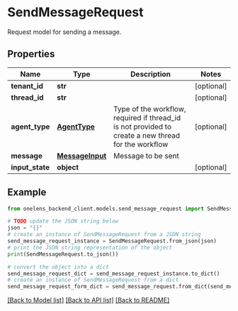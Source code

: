# SendMessageRequest

Request model for sending a message.

## Properties

Name | Type | Description | Notes
------------ | ------------- | ------------- | -------------
**tenant_id** | **str** |  | [optional] 
**thread_id** | **str** |  | [optional] 
**agent_type** | [**AgentType**](AgentType.md) | Type of the workflow, required if thread_id is not provided to create a new thread for the workflow | [optional] 
**message** | [**MessageInput**](MessageInput.md) | Message to be sent | 
**input_state** | **object** |  | [optional] 

## Example

```python
from onelens_backend_client.models.send_message_request import SendMessageRequest

# TODO update the JSON string below
json = "{}"
# create an instance of SendMessageRequest from a JSON string
send_message_request_instance = SendMessageRequest.from_json(json)
# print the JSON string representation of the object
print(SendMessageRequest.to_json())

# convert the object into a dict
send_message_request_dict = send_message_request_instance.to_dict()
# create an instance of SendMessageRequest from a dict
send_message_request_form_dict = send_message_request.from_dict(send_message_request_dict)
```
[[Back to Model list]](../README.md#documentation-for-models) [[Back to API list]](../README.md#documentation-for-api-endpoints) [[Back to README]](../README.md)


